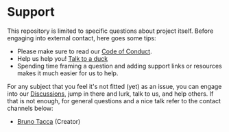 # Support

This repository is limited to specific questions about project itself. Before engaging into external contact, here goes some tips:

- Please make sure to read our [Code of Conduct](CODE_OF_CONDUCT.md). 
- Help us help you! [Talk to a duck](https://rubberduckdebugging.com)
- Spending time framing a question and adding support links or resources makes it much easier for us to help.

For any subject that you feel it's not fitted (yet) as an issue, you can engage into our [Discussions](https://github.com/brunotacca/INTRACS/discussions), jump in there and lurk, talk to us, and help others. If that is not enough, for general questions and a nice talk refer to the contact channels below:

* [Bruno Tacca](mailto:brunotacca@gmail.com) (Creator)